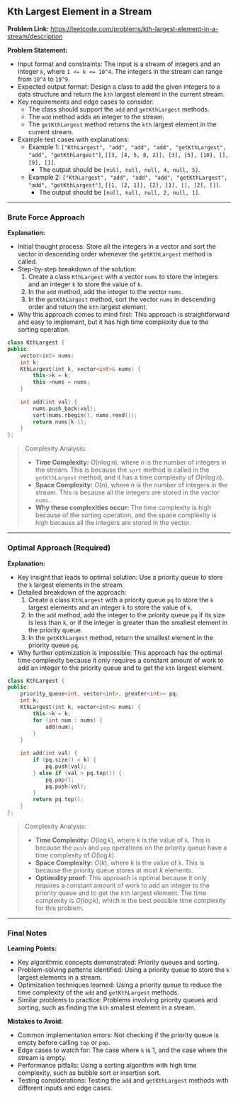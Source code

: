 ## Kth Largest Element in a Stream
**Problem Link:** https://leetcode.com/problems/kth-largest-element-in-a-stream/description

**Problem Statement:**
- Input format and constraints: The input is a stream of integers and an integer `k`, where `1 <= k <= 10^4`. The integers in the stream can range from `10^4` to `10^9`.
- Expected output format: Design a class to add the given integers to a data structure and return the `kth` largest element in the current stream.
- Key requirements and edge cases to consider: 
    - The class should support the `add` and `getKthLargest` methods.
    - The `add` method adds an integer to the stream.
    - The `getKthLargest` method returns the `kth` largest element in the current stream.
- Example test cases with explanations: 
    - Example 1: `["KthLargest", "add", "add", "add", "getKthLargest", "add", "getKthLargest"]`, `[[3, [4, 5, 8, 2]], [3], [5], [10], [], [9], []]`. 
      - The output should be `[null, null, null, 4, null, 5]`.
    - Example 2: `["KthLargest", "add", "add", "add", "getKthLargest", "add", "getKthLargest"]`, `[[1, [2, 1]], [2], [1], [], [2], []]`. 
      - The output should be `[null, null, null, 2, null, 1]`.

---

### Brute Force Approach

**Explanation:**
- Initial thought process: Store all the integers in a vector and sort the vector in descending order whenever the `getKthLargest` method is called.
- Step-by-step breakdown of the solution: 
    1. Create a class `KthLargest` with a vector `nums` to store the integers and an integer `k` to store the value of `k`.
    2. In the `add` method, add the integer to the vector `nums`.
    3. In the `getKthLargest` method, sort the vector `nums` in descending order and return the `kth` largest element.
- Why this approach comes to mind first: This approach is straightforward and easy to implement, but it has high time complexity due to the sorting operation.

```cpp
class KthLargest {
public:
    vector<int> nums;
    int k;
    KthLargest(int k, vector<int>& nums) {
        this->k = k;
        this->nums = nums;
    }
    
    int add(int val) {
        nums.push_back(val);
        sort(nums.rbegin(), nums.rend());
        return nums[k-1];
    }
};
```

> Complexity Analysis:
> - **Time Complexity:** $O(n \log n)$, where $n$ is the number of integers in the stream. This is because the `sort` method is called in the `getKthLargest` method, and it has a time complexity of $O(n \log n)$.
> - **Space Complexity:** $O(n)$, where $n$ is the number of integers in the stream. This is because all the integers are stored in the vector `nums`.
> - **Why these complexities occur:** The time complexity is high because of the sorting operation, and the space complexity is high because all the integers are stored in the vector.

---

### Optimal Approach (Required)

**Explanation:**
- Key insight that leads to optimal solution: Use a priority queue to store the `k` largest elements in the stream.
- Detailed breakdown of the approach: 
    1. Create a class `KthLargest` with a priority queue `pq` to store the `k` largest elements and an integer `k` to store the value of `k`.
    2. In the `add` method, add the integer to the priority queue `pq` if its size is less than `k`, or if the integer is greater than the smallest element in the priority queue.
    3. In the `getKthLargest` method, return the smallest element in the priority queue `pq`.
- Why further optimization is impossible: This approach has the optimal time complexity because it only requires a constant amount of work to add an integer to the priority queue and to get the `kth` largest element.

```cpp
class KthLargest {
public:
    priority_queue<int, vector<int>, greater<int>> pq;
    int k;
    KthLargest(int k, vector<int>& nums) {
        this->k = k;
        for (int num : nums) {
            add(num);
        }
    }
    
    int add(int val) {
        if (pq.size() < k) {
            pq.push(val);
        } else if (val > pq.top()) {
            pq.pop();
            pq.push(val);
        }
        return pq.top();
    }
};
```

> Complexity Analysis:
> - **Time Complexity:** $O(\log k)$, where $k$ is the value of `k`. This is because the `push` and `pop` operations on the priority queue have a time complexity of $O(\log k)$.
> - **Space Complexity:** $O(k)$, where $k$ is the value of `k`. This is because the priority queue stores at most $k$ elements.
> - **Optimality proof:** This approach is optimal because it only requires a constant amount of work to add an integer to the priority queue and to get the `kth` largest element. The time complexity is $O(\log k)$, which is the best possible time complexity for this problem.

---

### Final Notes

**Learning Points:**
- Key algorithmic concepts demonstrated: Priority queues and sorting.
- Problem-solving patterns identified: Using a priority queue to store the `k` largest elements in a stream.
- Optimization techniques learned: Using a priority queue to reduce the time complexity of the `add` and `getKthLargest` methods.
- Similar problems to practice: Problems involving priority queues and sorting, such as finding the `kth` smallest element in a stream.

**Mistakes to Avoid:**
- Common implementation errors: Not checking if the priority queue is empty before calling `top` or `pop`.
- Edge cases to watch for: The case where `k` is 1, and the case where the stream is empty.
- Performance pitfalls: Using a sorting algorithm with high time complexity, such as bubble sort or insertion sort.
- Testing considerations: Testing the `add` and `getKthLargest` methods with different inputs and edge cases.